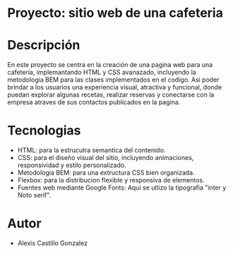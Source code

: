 # Proyecto: sitio web de una cafeteria

# Descripción

En este proyecto se centra en la creación de una pagina web para una cafetería, implemantando HTML y CSS avanazado, incluyendo la metodologia BEM para las clases implementados en el codigo. Asi poder brindar a los usuarios una experiencia visual, atractiva y funcional, donde puedan explorar algunas recetas, realizar reservas y conectarse con la empresa atraves de sus contactos publicados en la pagina.

# Tecnologias

- HTML: para la estrucutra semantica del contenido.
- CSS: para el diseño visual del sitio, incluyendo animaciones, responsividad y estilo personalizado.
- Metodologia BEM: para una extructura CSS bien organizada.
- Flexbox: para la distribucion flexible y responsiva de elementos.
- Fuentes web mediante Google Fonts: Aqui se utlizo la tipografia "inter y Noto serif".

# Autor

- Alexis Castillo Gonzalez
